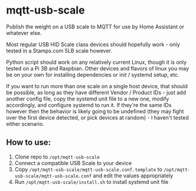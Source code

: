 # mqtt-usb-scale
Publish the weight on a USB scale to MQTT for use by Home Assistant or whatever else.

Most regular USB HID Scale class devices should hopefully work - only tested in a Stamps.com 5LB scale however.

Python script should work on any relatively current Linux, though it is only tested on a Pi 3B and Raspbian. Other devices and flavors of linux you may be on your own for installing dependencies or init / systemd setup, etc.

If you want to run more than one scale on a single host device, that should be possible, as long as they have different Vendor / Product IDs - just add another config file, copy the systemd unit file to a new one, modify accordingly, and configure systemd to run it. If they're the same IDs however then the behavior is likely going to be undefined (they may fight over the first device detected, or pick devices at random) - I haven't tested either scenario.

## How to use:
1) Clone repo to `/opt/mqtt-usb-scale`
2) Connect a compatible USB Scale to your device
3) Copy `/opt/mqtt-usb-scale/mqtt-usb-scale.conf.template` to `/opt/mqtt-usb-scale/mqtt-usb-scale.conf` and edit the values appropriately
4) Run `/opt/mqtt-usb-scale/install.sh` to install systemd unit file

